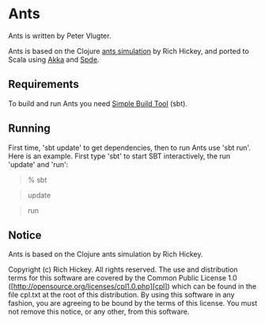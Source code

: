 Ants
====

Ants is written by Peter Vlugter.

Ants is based on the Clojure [ants simulation][ants.clj] by Rich Hickey, and ported to Scala using [Akka][akka] and [Spde][spde].

[ants.clj]:http://clojure.googlegroups.com/web/ants.clj
[akka]:http://akkasource.org
[spde]:http://technically.us/spde/


Requirements
------------

To build and run Ants you need [Simple Build Tool][sbt] (sbt).

[sbt]: http://code.google.com/p/simple-build-tool/


Running
-------

First time, 'sbt update' to get dependencies, then to run Ants use 'sbt run'. 
Here is an example. First type 'sbt' to start SBT interactively, the run 'update' and 'run': 

> % sbt

> update

> run


Notice
------

Ants is based on the Clojure ants simulation by Rich Hickey.

Copyright (c) Rich Hickey. All rights reserved.
The use and distribution terms for this software are covered by the
Common Public License 1.0 ([http://opensource.org/licenses/cpl1.0.php][cpl])
which can be found in the file cpl.txt at the root of this distribution.
By using this software in any fashion, you are agreeing to be bound by
the terms of this license.
You must not remove this notice, or any other, from this software.

[cpl]: http://opensource.org/licenses/cpl1.0.php